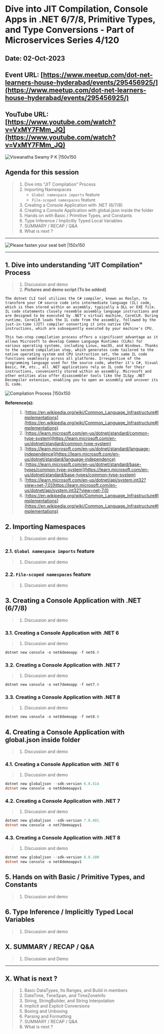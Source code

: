 # Dive into JIT Compilation, Console Apps in .NET 6/7/8, Primitive Types, and Type Conversions - Part of Microservices Series 4/120

## Date: 02-Oct-2023

## Event URL: [https://www.meetup.com/dot-net-learners-house-hyderabad/events/295456925/](https://www.meetup.com/dot-net-learners-house-hyderabad/events/295456925/)

## YouTube URL: [https://www.youtube.com/watch?v=VxMY7FMm_JQ](https://www.youtube.com/watch?v=VxMY7FMm_JQ)

![Viswanatha Swamy P K |150x150](./images/S4/ViswanathaSwamyPK.PNG)

## Agenda for this session

> 1. Dive into "JIT Compilation" Process
> 1. Importing Namespaces
>    - `Global namespace imports` feature
>    - `File-scoped namespaces` feature
> 1. Creating a Console Application with .NET (6/7/8)
> 1. Creating a Console Application with global.json inside the folder
> 1. Hands on with Basic / Primitive Types, and Constants
> 1. Type Inference / Implicitly Typed Local Variables
> 1. SUMMARY / RECAP / Q&A
> 1. What is next ?

---

![Please fasten your seat belt |150x150](./images/SeatBelt.PNG)

---

## 1. Dive into understanding "JIT Compilation" Process

> 1. Discussion and demo
> 1. **Pictures and demo script (To be added)**

```text
The dotnet CLI tool utilizes the C# compiler, known as Roslyn, to transform your C# source code into intermediate language (IL) code, which is then stored within an assembly, typically a DLL or EXE file. IL code statements closely resemble assembly language instructions and are designed to be executed by .NET's virtual machine, CoreCLR. During runtime, CoreCLR loads the IL code from the assembly, followed by the just-in-time (JIT) compiler converting it into native CPU instructions, which are subsequently executed by your machine's CPU.

This two-step compilation process offers a significant advantage as it allows Microsoft to develop Common Language Runtimes (CLRs) for various operating systems, including Linux, macOS, and Windows. Thanks to the second compilation step, which generates code tailored to the native operating system and CPU instruction set, the same IL code functions seamlessly across all platforms. Irrespective of the programming language used for the source code, whether it's C#, Visual Basic, F#, etc., all .NET applications rely on IL code for their instructions, conveniently stored within an assembly. Microsoft and other entities also offer disassembler tools like the ILSpy .NET Decompiler extension, enabling you to open an assembly and uncover its IL code.
```

![Compilation Process |150x150](./images/S4/CompilationProcess.PNG)

**Reference(s):**

> 1. [https://en.wikipedia.org/wiki/Common_Language_Infrastructure#Implementations](https://en.wikipedia.org/wiki/Common_Language_Infrastructure#Implementations)
> 1. [https://learn.microsoft.com/en-us/dotnet/standard/common-type-system](https://learn.microsoft.com/en-us/dotnet/standard/common-type-system)
> 1. [https://learn.microsoft.com/en-us/dotnet/standard/language-independence](https://learn.microsoft.com/en-us/dotnet/standard/language-independence)
> 1. [https://learn.microsoft.com/en-us/dotnet/standard/base-types/common-type-system](https://learn.microsoft.com/en-us/dotnet/standard/base-types/common-type-system)
> 1. [https://learn.microsoft.com/en-us/dotnet/api/system.int32?view=net-7.0](https://learn.microsoft.com/en-us/dotnet/api/system.int32?view=net-7.0)
> 1. [https://en.wikipedia.org/wiki/Common_Language_Infrastructure#Implementations](https://en.wikipedia.org/wiki/Common_Language_Infrastructure#Implementations)

## 2. Importing Namespaces

> 1. Discussion and demo

### 2.1. `Global namespace imports` feature

> 1. Discussion and demo

### 2.2. `File-scoped namespaces` feature

> 1. Discussion and demo

## 3. Creating a Console Application with .NET (6/7/8)

> 1. Discussion and demo

### 3.1. Creating a Console Application with .NET 6

> 1. Discussion and demo

```powershell
dotnet new console -o net6demoapp -f net6.0
```

### 3.2. Creating a Console Application with .NET 7

> 1. Discussion and demo

```powershell
dotnet new console -o net7demoapp -f net7.0
```

### 3.3. Creating a Console Application with .NET 8

> 1. Discussion and demo

```powershell
dotnet new console -o net8demoapp -f net8.0
```

## 4. Creating a Console Application with global.json inside folder

> 1. Discussion and demo

### 4.1. Creating a Console Application with .NET 6

> 1. Discussion and demo

```powershell
dotnet new globaljson --sdk-version 6.0.414
dotnet new console -o net6demoappv1
```

### 4.2. Creating a Console Application with .NET 7

> 1. Discussion and demo

```powershell
dotnet new globaljson --sdk-version 7.0.401
dotnet new console -o net7demoappv1
```

### 4.3. Creating a Console Application with .NET 8

> 1. Discussion and demo

```powershell
dotnet new globaljson --sdk-version 8.0.100
dotnet new console -o net8demoappv1
```

## 5. Hands on with Basic / Primitive Types, and Constants

> 1. Discussion and demo

## 6. Type Inference / Implicitly Typed Local Variables

> 1. Discussion and demo

## X. SUMMARY / RECAP / Q&A

> 1. Discussion and Demo

---

## X. What is next ?

> 1. Basic DataTypes, Its Ranges, and Build in members
> 1. DateTime, TimeSpan, and TimeZoneInfo
> 1. String, StringBuilder, and String Interpolation
> 1. Implicit and Explicit Conversions
> 1. Boxing and Unboxing
> 1. Parsing and Formatting
> 1. SUMMARY / RECAP / Q&A
> 1. What is next ?
